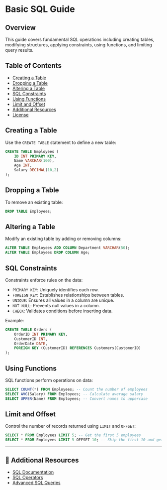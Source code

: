 # Basic SQL Guide

## Overview
This guide covers fundamental SQL operations including creating tables, modifying structures, applying constraints, using functions, and limiting query results.

## Table of Contents
- [Creating a Table](#creating-a-table)
- [Dropping a Table](#dropping-a-table)
- [Altering a Table](#altering-a-table)
- [SQL Constraints](#sql-constraints)
- [Using Functions](#using-functions)
- [Limit and Offset](#limit-and-offset)
- [Additional Resources](#additional-resources)
- [License](#license)

## Creating a Table
Use the `CREATE TABLE` statement to define a new table:
```sql
CREATE TABLE Employees (
    ID INT PRIMARY KEY,
    Name VARCHAR(100),
    Age INT,
    Salary DECIMAL(10,2)
);
```

## Dropping a Table
To remove an existing table:
```sql
DROP TABLE Employees;
```

## Altering a Table
Modify an existing table by adding or removing columns:
```sql
ALTER TABLE Employees ADD COLUMN Department VARCHAR(50);
ALTER TABLE Employees DROP COLUMN Age;
```

## SQL Constraints
Constraints enforce rules on the data:
- `PRIMARY KEY`: Uniquely identifies each row.
- `FOREIGN KEY`: Establishes relationships between tables.
- `UNIQUE`: Ensures all values in a column are unique.
- `NOT NULL`: Prevents null values in a column.
- `CHECK`: Validates conditions before inserting data.

Example:
```sql
CREATE TABLE Orders (
    OrderID INT PRIMARY KEY,
    CustomerID INT,
    OrderDate DATE,
    FOREIGN KEY (CustomerID) REFERENCES Customers(CustomerID)
);
```

## Using Functions
SQL functions perform operations on data:
```sql
SELECT COUNT(*) FROM Employees; -- Count the number of employees
SELECT AVG(Salary) FROM Employees; -- Calculate average salary
SELECT UPPER(Name) FROM Employees; -- Convert names to uppercase
```

## Limit and Offset
Control the number of records returned using `LIMIT` and `OFFSET`:
```sql
SELECT * FROM Employees LIMIT 5; -- Get the first 5 employees
SELECT * FROM Employees LIMIT 5 OFFSET 10; -- Skip the first 10 and get the next 5
```

---

## 🔗 Additional Resources
- [SQL Documentation](https://www.w3schools.com/sql/)
- [SQL Operators](https://www.sqltutorial.org/sql-operators/)
- [Advanced SQL Queries](https://mode.com/sql-tutorial/)



